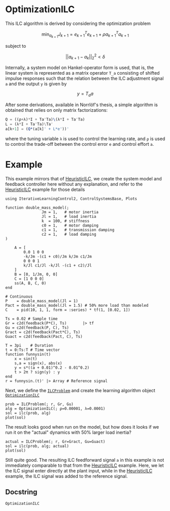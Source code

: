 # OptimizationILC

This ILC algorithm is derived by considering the optimization problem
```math
\operatorname{min}_{a_{k+1}} J_{k+1} = e_{k+1}^T e_{k+1} + ρ a_{k+1}^T a_{k+1}
```
subject to
```math
||a_{k+1}-a_{k}||_2^2 < \delta
```

Internally, a system model on Hankel-operator form is used, that is, the linear system is represented as a matrix operator ``T_a`` consisting of shifted impulse responses such that the relation between the ILC adjustment signal ``a`` and the output ``y`` is given by
```math
y = T_a a
```


After some derivations, available in Norrlöf's thesis, a simple algorithm is obtained that relies on only matrix factorizations:
```julia
Q = ((ρ+λ)*I + Ta'Ta)\(λ*I + Ta'Ta)
L = (λ*I + Ta'Ta)\Ta'
a[k+1] = (Q*(a[k]' + L*e'))'
```
where the tuning variable ``λ`` is used to control the learning rate, and ``ρ`` is used to control the trade-off between the control error ``e`` and control effort ``a``.


# Example

This example mirrors that of [HeuristicILC](@ref), we create the system model and feedback controller here without any explanation, and refer to the [HeuristicILC](@ref) example for those details
```@example OPTIMIZATION_ILC
using IterativeLearningControl2, ControlSystemsBase, Plots

function double_mass_model(; 
                Jm = 1,   # motor inertia
                Jl = 1,   # load inertia
                k  = 100, # stiffness
                c0 = 1,   # motor damping
                c1 = 1,   # transmission damping
                c2 = 1,   # load damping
)

    A = [
        0.0 1 0 0
        -k/Jm -(c1 + c0)/Jm k/Jm c1/Jm
        0 0 0 1
        k/Jl c1/Jl -k/Jl -(c1 + c2)/Jl
    ]
    B = [0, 1/Jm, 0, 0]
    C = [1 0 0 0]
    ss(A, B, C, 0)
end

# Continuous
P    = double_mass_model(Jl = 1)
Pact = double_mass_model(Jl = 1.5) # 50% more load than modeled
C    = pid(10, 1, 1, form = :series) * tf(1, [0.02, 1])

Ts = 0.02 # Sample time
Gr = c2d(feedback(P*C), Ts)       |> tf
Gu = c2d(feedback(P, C), Ts)
Gract = c2d(feedback(Pact*C), Ts)
Guact = c2d(feedback(Pact, C), Ts)

T = 3pi    # Duration
t = 0:Ts:T # Time vector
function funnysin(t)
    x = sin(t)
    s,a = sign(x), abs(x)
    y = s*((a + 0.01)^0.2 - 0.01^0.2)
    t > 2π ? sign(y) : y
end
r = funnysin.(t)' |> Array # Reference signal
```

Next, we define the [`ILCProblem`](@ref) and create the learning algorithm object [`OptimizationILC`](@ref)
```@example OPTIMIZATION_ILC
prob = ILCProblem(; r, Gr, Gu)
alg = OptimizationILC(; ρ=0.00001, λ=0.0001)
sol = ilc(prob, alg)
plot(sol)
```
The result looks good when run on the model, but how does it looks if we run it on the "actual" dynamics with 50% larger load inertia?

```@example OPTIMIZATION_ILC
actual = ILCProblem(; r, Gr=Gract, Gu=Guact)
sol = ilc(prob, alg; actual)
plot(sol)
```
Still quite good. The resulting ILC feedforward signal ``a`` in this example is not immediately comparable to that from the [HeuristicILC](@ref) example. Here, we let the ILC signal enter directly at the plant input, while in the [HeuristicILC](@ref) example, the ILC signal was added to the reference signal.


## Docstring
    
```@docs
OptimizationILC
```